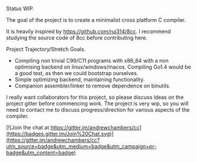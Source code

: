 Status WIP. 

The goal of the project is to create a minimalist cross platform C compiler. 

It is heavily inspired by https://github.com/rui314/8cc. I recommend studying the source code
of 8cc before contributing here.

Project Trajectory/Stretch Goals.

 * Compiling non trivial C99/C11 programs with x86_64 with a non optimising backend on linux/windows/macos. Compiling Go1.4 would be a good test, as then we could bootstrap ourselves.
 * Simple optimizing backend, maintaining functionality.
 * Companion assembler/linker to remove dependence on binutils.

I really want collaborators for this project, so please discuss ideas on the project gitter before commencing work.
The project is very wip, so you will need to contact me to discuss progress/direction for various aspects of the compiler.

[![Join the chat at https://gitter.im/andrewchambers/cc](https://badges.gitter.im/Join%20Chat.svg)](https://gitter.im/andrewchambers/cc?utm_source=badge&utm_medium=badge&utm_campaign=pr-badge&utm_content=badge)

